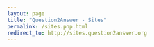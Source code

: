 ```yaml
---
layout: page
title: "Question2Answer - Sites"
permalink: /sites.php.html
redirect_to: http://sites.question2answer.org
---
```

